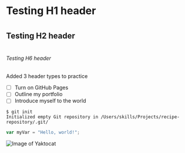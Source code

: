 # <h1> Testing H1 header

# <h2> Testing H2 header

# <h6> Testing H6 header


Added 3 header types to practice 


- [ ] Turn on GitHub Pages
- [ ] Outline my portfolio
- [ ] Introduce myself to the world

```
$ git init
Initialized empty Git repository in /Users/skills/Projects/recipe-repository/.git/
```

``` javascript
var myVar = "Hello, world!";
```


![Image of Yaktocat](https://octodex.github.com/images/yaktocat.png)
